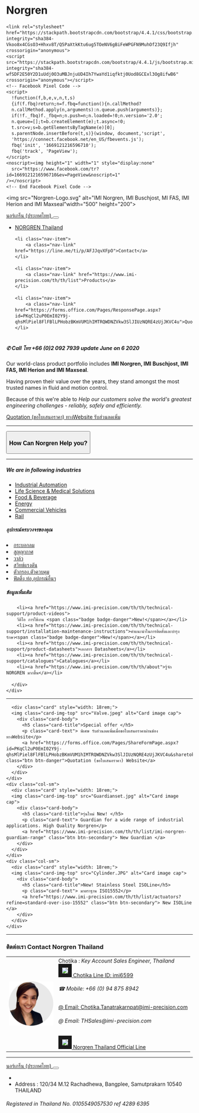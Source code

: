 # Norgren
<!DOCTYPE html>
<html lang="en" dir="ltr">
  <head>
    <meta charset="utf-8">
    <meta name="keywords" content="Norgren Thailand" />
    <meta name="description" content=
    "นอร์เกร็น (ประเทศไทย)
<!3June2020>
กระบอกลม
วาล์ว
เรามีวาล์วหลากหลายจำนวนมากรวมทั้งแบรนด์อื่นๆของนอร์เกรน เช่น Herion และ
Buschjost ผลิตภัณฑ์ประกอบด้วยโซลินอด์ยวาล์ว, NAMUR วาล์ว ,พรอพพอร์ชันนัลวาล์ว,วาล์วในระบบโพรเสส และแมคคานิกวาล์ว รวมไปถึงเราสามารถกำหนดค่าต่างๆของวาล์วไอแลน(VM10) ได้ตามความต้องการของคุณ
สวิทช์แรงดัน
อุปกรณ์ประเภทสวิทช์ไฟฟ้าและอิเล็กทรอนิกส์ของ Norgren Herion  ที่ใช้กับระบบนิวแมติกหรือไฮดรอลิก
ผลิตภัณฑ์ชุดปรับปรุงคุณภาพลมที่มีคุณภาพชั้นนำมากมายรวมทั้งตัวกรอง, ตัวควบคุมน้ำมันหล่อลื่น,วาล์วควบคุม, อุปกรณ์เสริมและชุดกล่อง
ฟิตติ้งและอุปกรณ์เสริมมีหลากหลายชนิดและการใช้งานสำหรับควบคุมของไหลได้อย่างดี อุปกรณ์ประกอบด้วยชิ้นส่วนหรืออุปกรณ์เสริมของโลหะ ในขณะนี้ได้รับการขยายไปสู่การใช้งานมากยิ่งขึ้นเพื่อทำให้เราเป็นร้านค้าครบวงจรสำหรับอุปกรณ์ของคุณ
Norgren is High Quality Engineering solutions and plays
    an important roles in industry sectors, Automation, Life Science, Energy, Rail, Oil & Gas,
    that contribute to the quality and success of everyday life. Inculding brands : NORGREN, BUSCHJOST, FAS, HERION, MAXSEAL,BIMBA ,อุปกรณ์ลม,นอร์เกร็น (ประเทศไทย) ">

  <title>✆ Norgren THnex</title>


    <link rel="stylesheet" href="https://stackpath.bootstrapcdn.com/bootstrap/4.4.1/css/bootstrap.min.css" integrity="sha384-Vkoo8x4CGsO3+Hhxv8T/Q5PaXtkKtu6ug5TOeNV6gBiFeWPGFN9MuhOf23Q9Ifjh" crossorigin="anonymous">
    <script src="https://stackpath.bootstrapcdn.com/bootstrap/4.4.1/js/bootstrap.min.js" integrity="sha384-wfSDF2E50Y2D1uUdj0O3uMBJnjuUD4Ih7YwaYd1iqfktj0Uod8GCExl3Og8ifwB6" crossorigin="anonymous"></script>
    <!-- Facebook Pixel Code -->
    <script>
      !function(f,b,e,v,n,t,s)
      {if(f.fbq)return;n=f.fbq=function(){n.callMethod?
      n.callMethod.apply(n,arguments):n.queue.push(arguments)};
      if(!f._fbq)f._fbq=n;n.push=n;n.loaded=!0;n.version='2.0';
      n.queue=[];t=b.createElement(e);t.async=!0;
      t.src=v;s=b.getElementsByTagName(e)[0];
      s.parentNode.insertBefore(t,s)}(window, document,'script',
      'https://connect.facebook.net/en_US/fbevents.js');
      fbq('init', '1669121216596710');
      fbq('track', 'PageView');
    </script>
    <noscript><img height="1" width="1" style="display:none"
      src="https://www.facebook.com/tr?id=1669121216596710&ev=PageView&noscript=1"
    /></noscript>
    <!-- End Facebook Pixel Code -->
  </head>
  <body>
<div class="container">


<img src="Norgren-Logo.svg" alt="IMI Norgren, IMI Buschjost, MI FAS, IMI Herion and IMI Maxseal"width="500" height="200">

<nav class="navbar   navbar-expand-md navbar-light bg-light">
  <a class="navbar-brand" href="#">นอร์เกร็น (ประเทศไทย)  </a>

  <button class="navbar-toggler" type="button" data-toggle="collapse" data-target="#navbarSupportedContent" aria-controls="navbarSupportedContent" aria-expanded="false" aria-label="Toggle navigation">
     <span class="navbar-toggler-icon"></span>
   </button>

  <div class="collapse navbar-collapse" id="navbarSupportedContent">
  <ul class="navbar-nav ml-auto">
    <li class="nav-item">
        <a class="nav-link" href="https://www.imi-precision.com/th/th">NORGREN Thailand</a>
    </li>

    <li class="nav-item">
        <a class="nav-link" href="https://line.me/ti/p/AFJJqvXFpO">Contact</a>
    </li>

    <li class="nav-item">
        <a class="nav-link" href="https://www.imi-precision.com/th/th/list">Products</a>
    </li>

    <li class="nav-item">
        <a class="nav-link" href="https://forms.office.com/Pages/ResponsePage.aspx?id=PKqCl2uP0EmI02Y9j-qhsMlPiel8FlFBlLPHobzBKmVUM1hIMTRQWDNZVkw3SlJIUzNQRE4zUjJKVC4u">Quotation</a>
    </li>
  </ul>
  </div>
</nav>


<h1></h1>
<h5>✆ Call โทร +66 (0)2 092 7939 update June on 6 2020</h5>
<div class="">
<p>Our world-class product portfolio includes
  <strong> IMI Norgren,  IMI Buschjost, IMI FAS,  IMI Herion and  IMI Maxseal</strong>.
  <p>Having proven their value over the years, they stand amongst the most trusted names in fluid and motion control.
  <p>Because of this we're able to <em>Help our customers
  solve the world's greatest engineering challenges
  - reliably, safely and efficiently.</p></em></p></p></div>
  <a href="https://forms.office.com/Pages/ResponsePage.aspx?id=PKqCl2uP0EmI02Y9j-qhsMlPiel8FlFBlLPHobzBKmVUM1hIMTRQWDNZVkw3SlJIUzNQRE4zUjJKVC4u" class="btn btn-danger">Quotation (ขอใบเสนอราคา) ทางWebsite รับส่วนลดเพิ่ม</a>
  <hr>




  <button type="button" class="btn btn-light btn-lg btn-block"><h3>How Can Norgren Help you?</h3></button>
<hr>
  <div class="container">
    <div class="row">
      <div class="col-sm">
        <h5>We are in following industries</h5>
        <ul>
          <li><a href="https://www.imi-precision.com/th/th/expertise/industrial-automation">Industrial Automation</a></li>
          <li><a href="https://www.imi-precision.com/th/th/expertise/life-science">Life Science & Medical Solutions</a></li>
          <li><a href="https://www.imi-precision.com/th/th/expertise/food-beverage">Food & Beverage</a></li>
          <li><a href="https://www.imi-precision.com/th/th/expertise/energy">Energy</a></li>
          <li><a href="https://www.imi-precision.com/th/th/expertise/commercial-vehicles">Commercial Vehicles</a></li>
          <li><a href="https://www.imi-precision.com/th/th/expertise/rail">Rail</a></li>
        </ul>
      </div>
      <div class="col-sm">
        <h5>อุปกรณ์ครบวงจรของคุณ</h5>
        <li><a href="https://www.imi-precision.com/th/th/list/actuators">กระบอกลม</a></li>
        <li><a href="https://www.imi-precision.com/th/th/list/vacuum">สูญญากาศ</a></li>
        <li><a href="https://www.imi-precision.com/th/th/list/directional-control-valves">วาล์ว</a></li>
        <li><a href="https://www.imi-precision.com/th/th/list/pressure-switches">สวิทช์แรงดัน</a></li>
        <li><a href="https://www.imi-precision.com/th/th/list/air-preparation">ตัวกรอง,ตัวควบคุม</a></li>
        <li><a href="https://www.imi-precision.com/th/th/list/fittings-tubing-and-accessories">ฟิตติ้ง,ท่อ,อุปกรณ์อื่นๆ</a></li>
      </div>
      <div class="col-sm">
      <h5>ข้อมูลเพิ่มเติม</h5>

        <li><a href="https://www.imi-precision.com/th/th/technical-support/product-videos">
        วีดีโอ การใช้งาน <span class="badge badge-danger">New!</span></a></li>
        <li><a href="https://www.imi-precision.com/th/th/technical-support/installation-maintenance-instructions">คำแนะนำในการติดตั้งและบำรุงรักษา<span class="badge badge-danger">New!</span></a></li>
        <li><a href="https://www.imi-precision.com/th/th/technical-support/product-datasheets">เอกสาร Datasheets</a></li>
        <li><a href="https://www.imi-precision.com/th/th/technical-support/catalogues">Catalogues</a></li>
        <li><a href="https://www.imi-precision.com/th/th/about">รู้จัก NORGREN มากขึ้น</a></li>

      </div>
    </div>
  </div>
  <!-- <em>We are in following industries</em>
  <ul>
    <li><a href="https://www.imi-precision.com/th/th/expertise/industrial-automation">Industrial Automation</a></li>
    <li><a href="https://www.imi-precision.com/th/th/expertise/life-science">Life Science & Medical Solutions</a></li>
    <li><a href="https://www.imi-precision.com/th/th/expertise/food-beverage">Food & Beverage</a></li>
    <li><a href="https://www.imi-precision.com/th/th/expertise/energy">Energy</a></li>
    <li><a href="https://www.imi-precision.com/th/th/expertise/commercial-vehicles">Commercial Vehicles</a></li>
    <li><a href="https://www.imi-precision.com/th/th/expertise/rail">Rail</a></li>
  </ul> -->


<hr>


<div class="container">
  <div class="row">
    <div class="col-sm">

      <div class="card" style="width: 18rem;">
      <img class="card-img-top" src="Valve.jpeg" alt="Card image cap">
        <div class="card-body">
          <h5 class="card-title">Special offer </h5>
          <p class="card-text"> พิเศษ รับส่วนลดเพิ่มเมื่อขอใบเสนอราคาผ่านช่องทางWebsite</p>
          <a href="https://forms.office.com/Pages/ShareFormPage.aspx?id=PKqCl2uP0EmI02Y9j-qhsMlPiel8FlFBlLPHobzBKmVUM1hIMTRQWDNZVkw3SlJIUzNQRE4zUjJKVC4u&sharetoken=KU8THIwuOWDh18qJfMXu" class="btn btn-danger">Quotation (ขอใบเสนอราคา) Website</a>
        </div>
      </div>
    </div>
    <div class="col-sm">
      <div class="card" style="width: 18rem;">
      <img class="card-img-top" src="Guardianset.jpg" alt="Card image cap">
        <div class="card-body">
          <h5 class="card-title">รุ่นใหม่ New! </h5>
          <p class="card-text"> Guardian for a wide range of industrial applications. High Quality Norgren</p>
          <a href="https://www.imi-precision.com/th/th/list/imi-norgren-guardian-range" class="btn btn-secondary"> New Guardian </a>
        </div>
      </div>
    </div>
    <div class="col-sm">
      <div class="card" style="width: 18rem;">
      <img class="card-img-top" src="Cylinder.JPG" alt="Card image cap">
        <div class="card-body">
          <h5 class="card-title">New! Stainless Steel ISOLine</h5>
          <p class="card-text"> มาตราฐาน ISO15552</p>
          <a href="https://www.imi-precision.com/th/th/list/actuators?refine=standard-over-iso-15552" class="btn btn-secondary"> New ISOLine </a>
        </div>
      </div>
    </div>
  </div>
</div>
<hr>
<h3>ติดต่อเรา Contact Norgren Thailand</h3>
<table cellspacing ="20">
<tr>
  <td><img height="120"  width="120" border="0"src="Chotika circle-cropped.png" alt="Chotika Key account Sales Engineer Thailand"width="200" height="200"></td>

  <td>Chotika :
    <em>Key Account Sales Engineer, Thailand</em>

<div><a href="https://line.me/ti/p/AFJJqvXFpO"><img height="30" border="10" src="https://scdn.line-apps.com/n/line_add_friends/btn/en.png"> Chotika Line ID: imi6599</a></div>

<p>  <h6>&#9742; Mobile: +66 (0) 94 875 8942</h6></p>
<p><a href="mailto:Chotika.Tanatrakarnpat@imi-precision.com?subject=ขอใบเสนอราคา (Quotation_web)">@ Email: Chotika.Tanatrakarnpat@imi-precision.com</a></p>
  <h6> &#64; Email: THSales@imi-precision.com</h6>
  <a href="https://lin.ee/CCVIS0f"><img height="30" border="10" src="https://scdn.line-apps.com/n/line_add_friends/btn/en.png"> Norgren Thailand Official Line</a>
</td>
</tr>
</table>

<hr>




</div>

<nav class="navbar   navbar-expand-md navbar-light bg-light">
  <a class="navbar-brand" href="#">นอร์เกร็น (ประเทศไทย)  </a>

  <button class="navbar-toggler" type="button" data-toggle="collapse" data-target="#navbarSupportedContent" aria-controls="navbarSupportedContent" aria-expanded="false" aria-label="Toggle navigation">
     <span class="navbar-toggler-icon"></span>
   </button>

  <div class="collapse navbar-collapse" id="navbarSupportedContent">
  <ul class="navbar-nav ml-auto">
    <li class="nav-item">
      <li class="nav-item">
        <class="nav-link" <h6>Address : 120/34 M.12 Rachadhewa, Bangplee, Samutprakarn 10540 THAILAND</h6>
      </li>
    </div>

</nav>
<h6>Registered in Thailand No. 0105549057530   ref 4289 6395</h6>

  </body>
</html>
